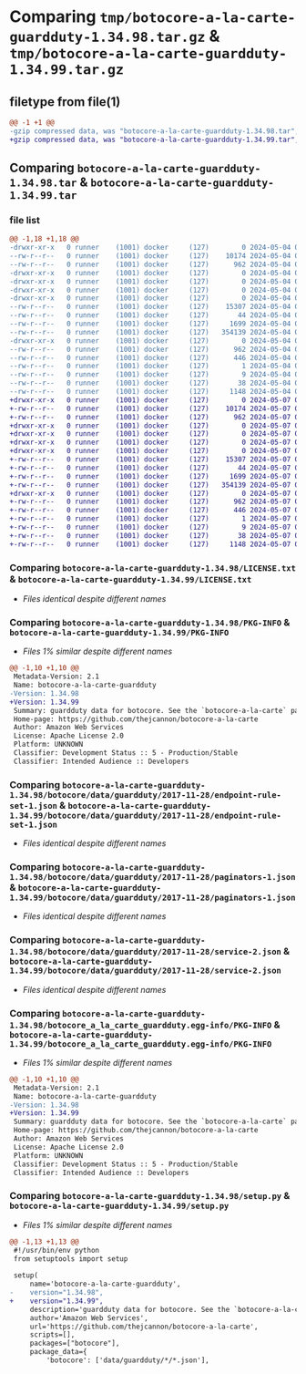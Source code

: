 # Comparing `tmp/botocore-a-la-carte-guardduty-1.34.98.tar.gz` & `tmp/botocore-a-la-carte-guardduty-1.34.99.tar.gz`

## filetype from file(1)

```diff
@@ -1 +1 @@
-gzip compressed data, was "botocore-a-la-carte-guardduty-1.34.98.tar", last modified: Sat May  4 01:01:27 2024, max compression
+gzip compressed data, was "botocore-a-la-carte-guardduty-1.34.99.tar", last modified: Tue May  7 01:02:29 2024, max compression
```

## Comparing `botocore-a-la-carte-guardduty-1.34.98.tar` & `botocore-a-la-carte-guardduty-1.34.99.tar`

### file list

```diff
@@ -1,18 +1,18 @@
-drwxr-xr-x   0 runner    (1001) docker     (127)        0 2024-05-04 01:01:27.078143 botocore-a-la-carte-guardduty-1.34.98/
--rw-r--r--   0 runner    (1001) docker     (127)    10174 2024-05-04 01:01:26.000000 botocore-a-la-carte-guardduty-1.34.98/LICENSE.txt
--rw-r--r--   0 runner    (1001) docker     (127)      962 2024-05-04 01:01:27.078143 botocore-a-la-carte-guardduty-1.34.98/PKG-INFO
-drwxr-xr-x   0 runner    (1001) docker     (127)        0 2024-05-04 01:01:27.074143 botocore-a-la-carte-guardduty-1.34.98/botocore/
-drwxr-xr-x   0 runner    (1001) docker     (127)        0 2024-05-04 01:01:27.074143 botocore-a-la-carte-guardduty-1.34.98/botocore/data/
-drwxr-xr-x   0 runner    (1001) docker     (127)        0 2024-05-04 01:01:27.074143 botocore-a-la-carte-guardduty-1.34.98/botocore/data/guardduty/
-drwxr-xr-x   0 runner    (1001) docker     (127)        0 2024-05-04 01:01:27.078143 botocore-a-la-carte-guardduty-1.34.98/botocore/data/guardduty/2017-11-28/
--rw-r--r--   0 runner    (1001) docker     (127)    15307 2024-05-04 01:01:11.000000 botocore-a-la-carte-guardduty-1.34.98/botocore/data/guardduty/2017-11-28/endpoint-rule-set-1.json
--rw-r--r--   0 runner    (1001) docker     (127)       44 2024-05-04 01:01:11.000000 botocore-a-la-carte-guardduty-1.34.98/botocore/data/guardduty/2017-11-28/examples-1.json
--rw-r--r--   0 runner    (1001) docker     (127)     1699 2024-05-04 01:01:11.000000 botocore-a-la-carte-guardduty-1.34.98/botocore/data/guardduty/2017-11-28/paginators-1.json
--rw-r--r--   0 runner    (1001) docker     (127)   354139 2024-05-04 01:01:11.000000 botocore-a-la-carte-guardduty-1.34.98/botocore/data/guardduty/2017-11-28/service-2.json
-drwxr-xr-x   0 runner    (1001) docker     (127)        0 2024-05-04 01:01:27.078143 botocore-a-la-carte-guardduty-1.34.98/botocore_a_la_carte_guardduty.egg-info/
--rw-r--r--   0 runner    (1001) docker     (127)      962 2024-05-04 01:01:27.000000 botocore-a-la-carte-guardduty-1.34.98/botocore_a_la_carte_guardduty.egg-info/PKG-INFO
--rw-r--r--   0 runner    (1001) docker     (127)      446 2024-05-04 01:01:27.000000 botocore-a-la-carte-guardduty-1.34.98/botocore_a_la_carte_guardduty.egg-info/SOURCES.txt
--rw-r--r--   0 runner    (1001) docker     (127)        1 2024-05-04 01:01:27.000000 botocore-a-la-carte-guardduty-1.34.98/botocore_a_la_carte_guardduty.egg-info/dependency_links.txt
--rw-r--r--   0 runner    (1001) docker     (127)        9 2024-05-04 01:01:27.000000 botocore-a-la-carte-guardduty-1.34.98/botocore_a_la_carte_guardduty.egg-info/top_level.txt
--rw-r--r--   0 runner    (1001) docker     (127)       38 2024-05-04 01:01:27.078143 botocore-a-la-carte-guardduty-1.34.98/setup.cfg
--rw-r--r--   0 runner    (1001) docker     (127)     1148 2024-05-04 01:01:26.000000 botocore-a-la-carte-guardduty-1.34.98/setup.py
+drwxr-xr-x   0 runner    (1001) docker     (127)        0 2024-05-07 01:02:29.180097 botocore-a-la-carte-guardduty-1.34.99/
+-rw-r--r--   0 runner    (1001) docker     (127)    10174 2024-05-07 01:02:28.000000 botocore-a-la-carte-guardduty-1.34.99/LICENSE.txt
+-rw-r--r--   0 runner    (1001) docker     (127)      962 2024-05-07 01:02:29.180097 botocore-a-la-carte-guardduty-1.34.99/PKG-INFO
+drwxr-xr-x   0 runner    (1001) docker     (127)        0 2024-05-07 01:02:29.180097 botocore-a-la-carte-guardduty-1.34.99/botocore/
+drwxr-xr-x   0 runner    (1001) docker     (127)        0 2024-05-07 01:02:29.180097 botocore-a-la-carte-guardduty-1.34.99/botocore/data/
+drwxr-xr-x   0 runner    (1001) docker     (127)        0 2024-05-07 01:02:29.180097 botocore-a-la-carte-guardduty-1.34.99/botocore/data/guardduty/
+drwxr-xr-x   0 runner    (1001) docker     (127)        0 2024-05-07 01:02:29.180097 botocore-a-la-carte-guardduty-1.34.99/botocore/data/guardduty/2017-11-28/
+-rw-r--r--   0 runner    (1001) docker     (127)    15307 2024-05-07 01:02:10.000000 botocore-a-la-carte-guardduty-1.34.99/botocore/data/guardduty/2017-11-28/endpoint-rule-set-1.json
+-rw-r--r--   0 runner    (1001) docker     (127)       44 2024-05-07 01:02:10.000000 botocore-a-la-carte-guardduty-1.34.99/botocore/data/guardduty/2017-11-28/examples-1.json
+-rw-r--r--   0 runner    (1001) docker     (127)     1699 2024-05-07 01:02:10.000000 botocore-a-la-carte-guardduty-1.34.99/botocore/data/guardduty/2017-11-28/paginators-1.json
+-rw-r--r--   0 runner    (1001) docker     (127)   354139 2024-05-07 01:02:10.000000 botocore-a-la-carte-guardduty-1.34.99/botocore/data/guardduty/2017-11-28/service-2.json
+drwxr-xr-x   0 runner    (1001) docker     (127)        0 2024-05-07 01:02:29.180097 botocore-a-la-carte-guardduty-1.34.99/botocore_a_la_carte_guardduty.egg-info/
+-rw-r--r--   0 runner    (1001) docker     (127)      962 2024-05-07 01:02:29.000000 botocore-a-la-carte-guardduty-1.34.99/botocore_a_la_carte_guardduty.egg-info/PKG-INFO
+-rw-r--r--   0 runner    (1001) docker     (127)      446 2024-05-07 01:02:29.000000 botocore-a-la-carte-guardduty-1.34.99/botocore_a_la_carte_guardduty.egg-info/SOURCES.txt
+-rw-r--r--   0 runner    (1001) docker     (127)        1 2024-05-07 01:02:29.000000 botocore-a-la-carte-guardduty-1.34.99/botocore_a_la_carte_guardduty.egg-info/dependency_links.txt
+-rw-r--r--   0 runner    (1001) docker     (127)        9 2024-05-07 01:02:29.000000 botocore-a-la-carte-guardduty-1.34.99/botocore_a_la_carte_guardduty.egg-info/top_level.txt
+-rw-r--r--   0 runner    (1001) docker     (127)       38 2024-05-07 01:02:29.180097 botocore-a-la-carte-guardduty-1.34.99/setup.cfg
+-rw-r--r--   0 runner    (1001) docker     (127)     1148 2024-05-07 01:02:28.000000 botocore-a-la-carte-guardduty-1.34.99/setup.py
```

### Comparing `botocore-a-la-carte-guardduty-1.34.98/LICENSE.txt` & `botocore-a-la-carte-guardduty-1.34.99/LICENSE.txt`

 * *Files identical despite different names*

### Comparing `botocore-a-la-carte-guardduty-1.34.98/PKG-INFO` & `botocore-a-la-carte-guardduty-1.34.99/PKG-INFO`

 * *Files 1% similar despite different names*

```diff
@@ -1,10 +1,10 @@
 Metadata-Version: 2.1
 Name: botocore-a-la-carte-guardduty
-Version: 1.34.98
+Version: 1.34.99
 Summary: guardduty data for botocore. See the `botocore-a-la-carte` package for more info.
 Home-page: https://github.com/thejcannon/botocore-a-la-carte
 Author: Amazon Web Services
 License: Apache License 2.0
 Platform: UNKNOWN
 Classifier: Development Status :: 5 - Production/Stable
 Classifier: Intended Audience :: Developers
```

### Comparing `botocore-a-la-carte-guardduty-1.34.98/botocore/data/guardduty/2017-11-28/endpoint-rule-set-1.json` & `botocore-a-la-carte-guardduty-1.34.99/botocore/data/guardduty/2017-11-28/endpoint-rule-set-1.json`

 * *Files identical despite different names*

### Comparing `botocore-a-la-carte-guardduty-1.34.98/botocore/data/guardduty/2017-11-28/paginators-1.json` & `botocore-a-la-carte-guardduty-1.34.99/botocore/data/guardduty/2017-11-28/paginators-1.json`

 * *Files identical despite different names*

### Comparing `botocore-a-la-carte-guardduty-1.34.98/botocore/data/guardduty/2017-11-28/service-2.json` & `botocore-a-la-carte-guardduty-1.34.99/botocore/data/guardduty/2017-11-28/service-2.json`

 * *Files identical despite different names*

### Comparing `botocore-a-la-carte-guardduty-1.34.98/botocore_a_la_carte_guardduty.egg-info/PKG-INFO` & `botocore-a-la-carte-guardduty-1.34.99/botocore_a_la_carte_guardduty.egg-info/PKG-INFO`

 * *Files 1% similar despite different names*

```diff
@@ -1,10 +1,10 @@
 Metadata-Version: 2.1
 Name: botocore-a-la-carte-guardduty
-Version: 1.34.98
+Version: 1.34.99
 Summary: guardduty data for botocore. See the `botocore-a-la-carte` package for more info.
 Home-page: https://github.com/thejcannon/botocore-a-la-carte
 Author: Amazon Web Services
 License: Apache License 2.0
 Platform: UNKNOWN
 Classifier: Development Status :: 5 - Production/Stable
 Classifier: Intended Audience :: Developers
```

### Comparing `botocore-a-la-carte-guardduty-1.34.98/setup.py` & `botocore-a-la-carte-guardduty-1.34.99/setup.py`

 * *Files 1% similar despite different names*

```diff
@@ -1,13 +1,13 @@
 #!/usr/bin/env python
 from setuptools import setup
 
 setup(
     name='botocore-a-la-carte-guardduty',
-    version="1.34.98",
+    version="1.34.99",
     description='guardduty data for botocore. See the `botocore-a-la-carte` package for more info.',
     author='Amazon Web Services',
     url='https://github.com/thejcannon/botocore-a-la-carte',
     scripts=[],
     packages=["botocore"],
     package_data={
         'botocore': ['data/guardduty/*/*.json'],
```

